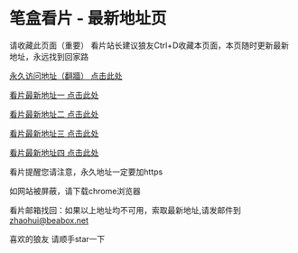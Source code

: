 # 笔盒看片 - 最新地址页

请收藏此页面（重要）
看片站长建议狼友Ctrl+D收藏本页面，本页随时更新最新地址，永远找到回家路

[永久访问地址（翻牆） 点击此处](https://beabox.net/)

[看片最新地址一 点击此处](https://2mxpf1204gj.wiki)

[看片最新地址二 点击此处](https://5iy1mppwo7qw.shop)

[看片最新地址三 点击此处](https://8v07jyfpgwn2.wiki)

[看片最新地址四 点击此处](https://97268bfw15.shop)

看片提醒您请注意，永久地址一定要加https

如网站被屏蔽，请下载chrome浏览器

看片邮箱找回：如果以上地址均不可用，索取最新地址,请发邮件到 zhaohui@beabox.net

喜欢的狼友 请顺手star一下